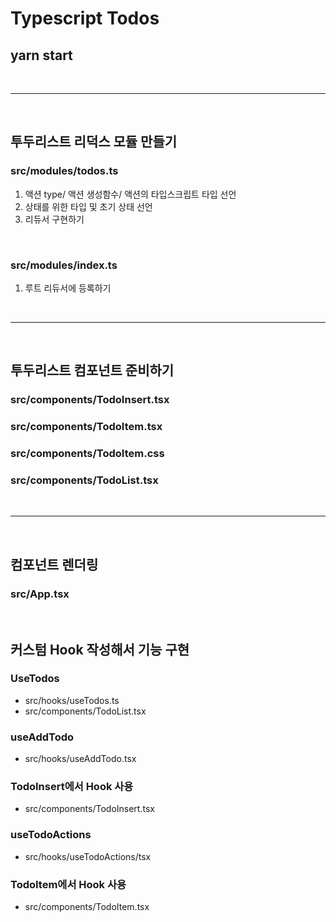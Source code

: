 # Typescript Todos

## yarn start

<br/>

---

<br/>

## 투두리스트 리덕스 모듈 만들기

### src/modules/todos.ts

1. 액션 type/ 액션 생성함수/ 액션의 타입스크립트 타입 선언
2. 상태를 위한 타입 및 초기 상태 선언
3. 리듀서 구현하기

<br/>

### src/modules/index.ts

1. 루트 리듀서에 등록하기

<br/>

---

<br/>

## 투두리스트 컴포넌트 준비하기

### src/components/TodoInsert.tsx

### src/components/TodoItem.tsx

### src/components/TodoItem.css

### src/components/TodoList.tsx

<br/>

---

<br/>

## 컴포넌트 렌더링

### src/App.tsx

<br/>

## 커스텀 Hook 작성해서 기능 구현

### UseTodos

- src/hooks/useTodos.ts
- src/components/TodoList.tsx

### useAddTodo

- src/hooks/useAddTodo.tsx

### TodoInsert에서 Hook 사용

- src/components/TodoInsert.tsx

### useTodoActions

- src/hooks/useTodoActions/tsx

### TodoItem에서 Hook 사용

- src/components/TodoItem.tsx

<br/>
